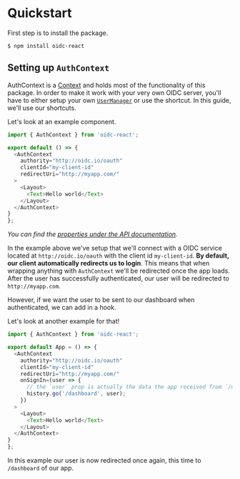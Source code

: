 # Quickstart

First step is to install the package.

```shell
$ npm install oidc-react
```

## Setting up `AuthContext`

AuthContext is a [Context](https://reactjs.org/docs/context.html) and holds most of the functionality of this package. In order to make it work with your very own OIDC server, you'll have to either setup your own [`UserManager`](https://github.com/IdentityModel/oidc-client-js/wiki#usermanager) or use the shortcut. In this guide, we'll use our shortcuts.

Let's look at an example component.

```typescript
import { AuthContext } from 'oidc-react';

export default () => {
  <AuthContext
    authority="http://oidc.io/oauth"
    clientId="my-client-id"
    redirectUri="http://myapp.com/"
  >
    <Layout>
      <Text>Hello world</Text>
    </Layout>
  </AuthContext>
}
};
```

_You can find the [properties under the API documentation](../docs/interfaces/authproviderprops.md)._

In the example above we've setup that we'll connect with a OIDC service located at `http://oidc.io/oauth` with the client id `my-client-id`. **By default, our client automatically redirects us to login**. This means that when wrapping anything with `AuthContext` we'll be redirected once the app loads. After the user has successfully authenticated, our user will be redirected
to `http://myapp.com`.

However, if we want the user to be sent to our dashboard when authenticated, we can add in a hook.

Let's look at another example for that!

```typescript
import { AuthContext } from 'oidc-react';

export default App = () => {
  <AuthContext
    authority="http://oidc.io/oauth"
    clientId="my-client-id"
    redirectUri="http://myapp.com/"
    onSignIn=(user => {
      // the `user` prop is actually the data the app received from `/userinfo` endpoint.
      history.go('/dashboard', user);
    })
  >
    <Layout>
      <Text>Hello world</Text>
    </Layout>
  </AuthContext>
}
};
```

In this example our user is now redirected once again, this time to `/dashboard` of our app.